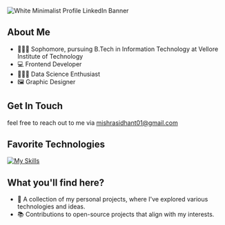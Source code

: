 ![White Minimalist Profile LinkedIn Banner](https://github.com/SidhantCodes/SidhantCodes/assets/127239653/5dd36110-a3c3-4c87-b751-e5a3ee9e1f69)


## About Me
- 🧑🏼‍🎓 Sophomore, pursuing B.Tech in Information Technology at Vellore Institute of Technology
- 💻 Frontend Developer
- 👨🏼‍💻 Data Science Enthusiast
- 🖼️ Graphic Designer

## Get In Touch

feel free to reach out to me via mishrasidhant01@gmail.com 

## Favorite Technologies

[![My Skills](https://skillicons.dev/icons?i=ps,ai,py,c,cpp,java,html,css,javascript,bootstrap,tailwind,react,angular,django,nodejs)](https://skillicons.dev)

## What you'll find here?
- 🌱 A collection of my personal projects, where I've explored various technologies and ideas.
- 📚 Contributions to open-source projects that align with my interests.

